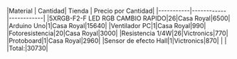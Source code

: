 |Material | Cantidad| Tienda |	Precio por Cantidad|
|-----------|------------|------------|
|5XRGB-F2-F LED RGB CAMBIO RAPIDO|26|Casa Royal|6500|
|Arduino Uno|1|Casa Royal|15640|
|Ventilador PC|1|Casa Royal|990|
|Fotoresistencia|20|Casa Royal|3000|
|Resistencia 1/4W|26|Victronics|770|
|Protoboard|1|Casa Royal|2960|
|Sensor de efecto Hall|1|Victronics|870|
| | |Total:|30730|